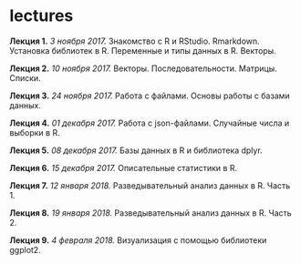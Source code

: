 # lectures

**Лекция 1.** *3 ноября 2017.* Знакомство с R и RStudio. Rmarkdown. Установка библиотек в R. Переменные и типы данных в R. Векторы.

**Лекция 2.** *10 ноября 2017.* Векторы. Последовательности. Матрицы. Списки.

**Лекция 3.** *24 ноября 2017.* Работа с файлами. Основы работы с базами данных.

**Лекция 4.** *01 декабря 2017.* Работа с json-файлами. Случайные числа и выборки в R.

**Лекция 5.** *08 декабря 2017.* Базы данных в R и библиотека dplyr.

**Лекция 6.** *15 декабря 2017.* Описательные статистики в R.

**Лекция 7.** *12 января 2018.* Разведывательный анализ данных в R. Часть 1.

**Лекция 8.** *19 января 2018.* Разведывательный анализ данных в R. Часть 2.

**Лекция 9.** *4 февраля 2018.* Визуализация с помощью библиотеки ggplot2.